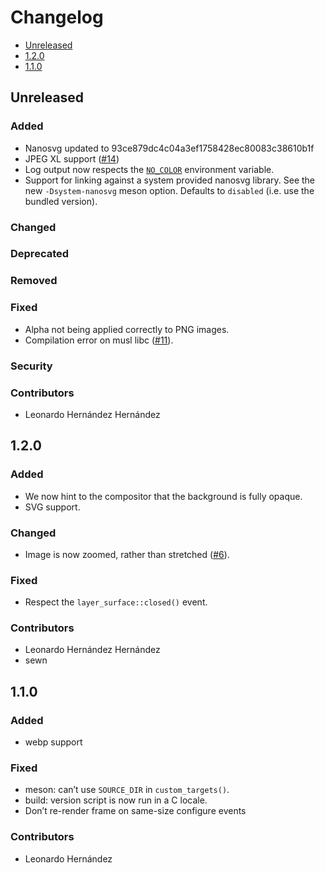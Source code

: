 # Changelog

* [Unreleased](#unreleased)
* [1.2.0](#1-2-)
* [1.1.0](#1-1-0)


## Unreleased
### Added

* Nanosvg updated to 93ce879dc4c04a3ef1758428ec80083c38610b1f
* JPEG XL support ([#14][14])
* Log output now respects the [`NO_COLOR`](http://no-color.org/)
  environment variable.
* Support for linking against a system provided nanosvg library. See
  the new `-Dsystem-nanosvg` meson option. Defaults to `disabled`
  (i.e. use the bundled version).

[14]: https://codeberg.org/dnkl/wbg/pulls/14


### Changed
### Deprecated
### Removed
### Fixed

* Alpha not being applied correctly to PNG images.
* Compilation error on musl libc ([#11][11]).

[11]: https://codeberg.org/dnkl/wbg/issues/11


### Security
### Contributors

* Leonardo Hernández Hernández


## 1.2.0

### Added

* We now hint to the compositor that the background is fully opaque.
* SVG support.


### Changed

* Image is now zoomed, rather than stretched ([#6][6]).

[6]: https://codeberg.org/dnkl/wbg/issues/6


### Fixed

* Respect the `layer_surface::closed()` event.


### Contributors

* Leonardo Hernández Hernández
* sewn


## 1.1.0

### Added

* webp support


### Fixed

* meson: can’t use `SOURCE_DIR` in `custom_targets()`.
* build: version script is now run in a C locale.
* Don’t re-render frame on same-size configure events


### Contributors

*  Leonardo Hernández
